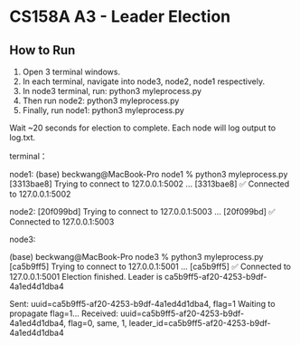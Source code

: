 # CS158A A3 - Leader Election

## How to Run

1. Open 3 terminal windows.
2. In each terminal, navigate into node3, node2, node1 respectively.
3. In node3 terminal, run:
   python3 myleprocess.py
4. Then run node2:
   python3 myleprocess.py
5. Finally, run node1:
   python3 myleprocess.py

Wait ~20 seconds for election to complete.
Each node will log output to log.txt.

terminal：

node1:
(base) beckwang@MacBook-Pro node1 % python3 myleprocess.py
[3313bae8] Trying to connect to 127.0.0.1:5002 ...
[3313bae8] ✅ Connected to 127.0.0.1:5002

node2:
[20f099bd] Trying to connect to 127.0.0.1:5003 ...
[20f099bd] ✅ Connected to 127.0.0.1:5003

node3:

(base) beckwang@MacBook-Pro node3 % python3 myleprocess.py
[ca5b9ff5] Trying to connect to 127.0.0.1:5001 ...
[ca5b9ff5] ✅ Connected to 127.0.0.1:5001
Election finished. Leader is ca5b9ff5-af20-4253-b9df-4a1ed4d1dba4


Sent: uuid=ca5b9ff5-af20-4253-b9df-4a1ed4d1dba4, flag=1
Waiting to propagate flag=1...
Received: uuid=ca5b9ff5-af20-4253-b9df-4a1ed4d1dba4, flag=0, same, 1, leader_id=ca5b9ff5-af20-4253-b9df-4a1ed4d1dba4
